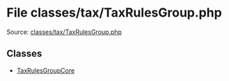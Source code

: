File classes/tax/TaxRulesGroup.php
=========
Source: [classes/tax/TaxRulesGroup.php](https://github.com/PrestaShop/PrestaShop/blob/1.6.1.1/classes/tax/TaxRulesGroup.php)


Classes
-------

* [TaxRulesGroupCore](class.TaxRulesGroupCore.md)

